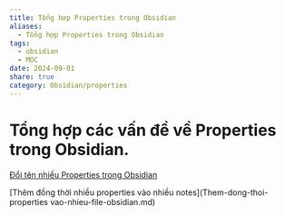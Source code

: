 ```yaml
---
title: Tổng hợp Properties trong Obsidian
aliases:
  - Tổng hợp Properties trong Obsidian
tags:
  - obsidian
  - MOC
date: 2024-09-01
share: true
category: Obsidian/properties
---
```

# Tổng hợp các vấn đề về Properties trong Obsidian.
[Đổi tên nhiều Properties trong Obsidian](Doi-ten-nhieu-properties.md)

[Thêm đồng thời nhiều properties vào nhiều notes](Them-dong-thoi-properties vao-nhieu-file-obsidian.md)